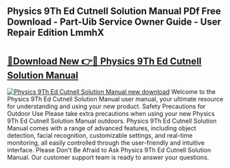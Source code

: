 ## Physics 9Th Ed Cutnell Solution Manual PDf Free Download - Part-Uib Service Owner Guide - User Repair Edition LmmhX

# <h2><a href="http://bc82495.oget.top/?id=Physics+9Th+Ed+Cutnell+Solution+Manual">🔗Download New 👉🔴 Physics 9Th Ed Cutnell Solution Manual</a></h2>

[![Physics 9Th Ed Cutnell Solution Manual new download](https://i.imgur.com/5g1atiW.png)](http://bc82495.oget.top/?id=Physics+9Th+Ed+Cutnell+Solution+Manual)
Welcome to the Physics 9Th Ed Cutnell Solution Manual user manual, your ultimate resource for understanding and using your new product. Safety Precautions for Outdoor Use Please take extra precautions when using your new Physics 9Th Ed Cutnell Solution Manual outdoors. Physics 9Th Ed Cutnell Solution Manual comes with a range of advanced features, including object detection, facial recognition, customizable settings, and real-time monitoring, all easily controlled through the user-friendly and intuitive interface. Please Don't Be Afraid to Ask Physics 9Th Ed Cutnell Solution Manual. Our customer support team is ready to answer your questions.
